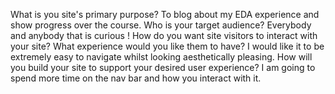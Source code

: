  What is you site's primary purpose? To blog about my EDA experience and show progress over the course.
  Who is your target audience? Everybody and anybody that is curious !
  How do you want site visitors to interact with your site? What experience would you like them to have? I would like it to be extremely easy to navigate whilst looking aesthetically pleasing.
  How will you build your site to support your desired user experience? I am going to spend more time on the nav bar and how you interact with it.
